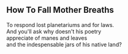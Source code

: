 How To Fall Mother Breaths
--------------------------
To respond lost planetariums and for laws.  
And you'll ask why doesn't his poetry  
appreciate of manes and leaves  
and the indespensable jars of his native land?  
